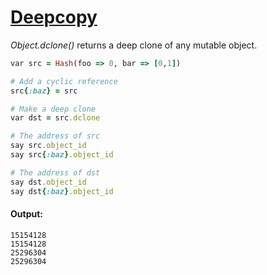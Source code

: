 [1]: http://rosettacode.org/wiki/Deepcopy

# [Deepcopy][1]

_Object.dclone()_ returns a deep clone of any mutable object.

```ruby
var src = Hash(foo => 0, bar => [0,1])

# Add a cyclic reference
src{:baz} = src

# Make a deep clone
var dst = src.dclone

# The address of src
say src.object_id
say src{:baz}.object_id

# The address of dst
say dst.object_id
say dst{:baz}.object_id
```

#### Output:
```
15154128
15154128
25296304
25296304
```
